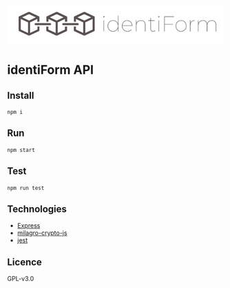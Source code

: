 <p align="center">
  <a href="https://identiform.com/">
    <img alt="identiForm" src="https://github.com/Identiform/website/blob/master/src/assets/img/logo.png" width="683">
  </a>
</p>

# identiForm API

## Install

```
npm i
```

## Run

```
npm start
```

## Test

```
npm run test
```

## Technologies

* [Express](https://github.com/expressjs/express)
* [milagro-crypto-js](https://github.com/milagro-crypto/milagro-crypto-js)
* [jest](https://github.com/facebook/jest)

## Licence

GPL-v3.0